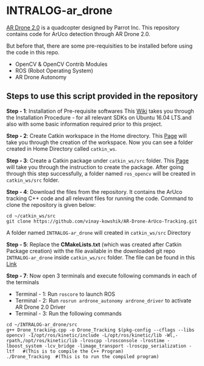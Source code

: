 # INTRALOG-ar_drone
[AR Drone 2.0](https://github.com/vinay-kowshik/AR-Drone-ArUco-Tracking/wiki/Useful-Information#parrot-ar-drone-20---power-edition) is a quadcopter designed by Parrot Inc.
This repository contains code for ArUco detection through AR Drone 2.0. 

But before that, there are some pre-requisities to be installed before using the code in this repo.

   * OpenCV & OpenCV Contrib Modules
   * ROS (Robot Operating System)
   * AR Drone Autonomy

## Steps to use this script provided in the repository
**Step - 1**: Installation of Pre-requisite softwares
This [Wiki](../../wiki/Home) takes you through the Installation Procedure - for all relevant SDKs on Ubuntu 16.04 LTS.and also with some basic information required prior to this project.

**Step - 2**: Create Catkin workspace in the Home directory. This [Page](https://github.com/vinay-kowshik/AR-Drone-ArUco-Tracking/wiki/Installation-Procedure#ros-workspace-creation) will take you through the creation of the workspace. Now you can see a folder created in Home Directory called `catkin_ws`.

**Step - 3**: Create a Catkin package under `catkin_ws/src` folder. This [Page](https://github.com/vinay-kowshik/AR-Drone-ArUco-Tracking/wiki/Installation-Procedure#ros-package-creation) will take you through the instruction to create the package. After going through this step successfully, a folder named `ros_opencv` will be created in `catkin_ws/src` folder.

**Step - 4**: Download the files from the repository. It contains the ArUco tracking C++ code and all relevant files for running the code. Command to clone the repository is given below:
```
cd ~/catkin_ws/src
git clone https://github.com/vinay-kowshik/AR-Drone-ArUco-Tracking.git
```
A folder named `INTRALOG-ar_drone` will created in `catkin_ws/src` Directory

**Step - 5**: Replace the **CMakeLists.txt** (which was created after Catkin Package creation) with the file available in the downloaded git repo `INTRALOG-ar_drone` inside `catkin_ws/src` folder. The file can be found in this [Link](https://github.com/vinay-kowshik/AR-Drone-ArUco-Tracking/blob/master/src/CMakeLists.txt)

**Step - 7**: Now open 3 terminals and execute following commands in each of the terminals

   * Terminal - 1: Run `roscore` to launch ROS
   * Terminal - 2: Run `rosrun ardrone_autonomy ardrone_driver` to activate AR Drone 2.0 Driver
   * Terminal - 3: Run the following commands
```
cd ~/INTRALOG-ar_drone/src
g++ Drone_tracking.cpp -o Drone_Tracking $(pkg-config --cflags --libs opencv) -I/opt/ros/kinetic/include -L/opt/ros/kinetic/lib -Wl,-rpath,/opt/ros/kinetic/lib -lroscpp -lrosconsole -lrostime -lboost_system -lcv_bridge -limage_transport -lroscpp_serialization -ltf   #(This is to compile the C++ Program)
./Drone_Tracking  #(This is to run the compiled program)
```
